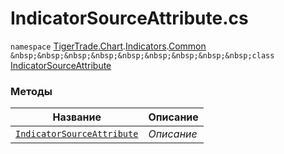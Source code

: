 
# IndicatorSourceAttribute.cs
`namespace` [TigerTrade.Chart](../../../../TigerTrade.Chart.md).[Indicators](../../../../TigerTrade.Chart/Indicators.md).[Common](../../../../TigerTrade.Chart/Indicators/Common.md)  
`&nbsp;&nbsp;&nbsp;&nbsp;&nbsp;&nbsp;&nbsp;&nbsp;&nbsp;class` [IndicatorSourceAttribute](../IndicatorSourceAttribute.cs.md)

### Методы
| Название | Описание |
| --- | --- |
| [`IndicatorSourceAttribute`](./Методы/IndicatorSourceAttribute.md) | *Описание* |
